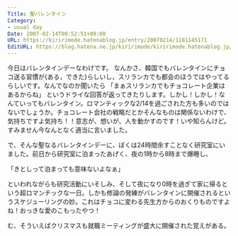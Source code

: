```yaml
---
Title: 聖バレンタイン
Category:
- usual day
Date: 2007-02-14T00:52:51+09:00
URL: https://kiririmode.hatenablog.jp/entry/20070214/1181145171
EditURL: https://blog.hatena.ne.jp/kiririmode/kiririmode.hatenablog.jp/atom/entry/8454420450078217607
---
```


今日はバレンタインデーなわけです。
なんかさ、韓国でもバレンタインにチョコ送る習慣が{ある，できた}らしいし，スリランカでも都会のほうではやってるらしいです。なんでなのか聞いたら
「まぁスリランカでもチョコレート企業はあるからね」
というドライな回答が返ってきたりします。しかし！しかし！なんていってもバレンタイン。ロマンティックな2/14を過ごされた方も多いのではないでしょうか。チョコレート会社の戦略だとかそんなものは関係ないわけで、気持ちですよ気持ち！！意志が、想いが、人を動かすのです！いや知らんけど。すみません今なんとなく適当に言いました。


で、そんな聖なるバレンタインデーに、ぼくは24時間余すことなく研究室にいました。前日から研究室に泊まったあげく、夜の1時から8時まで爆睡し、

「きとしって泊まっても意味ないよなぁ」

といわれながらも研究活動にいそしみ、そして夜になり0時を過ぎて家に帰るという超ロマンチックな一日。しかも修論の発練がバレンタインに開催されるというスケジューリングの妙。これはチョコに変わる先生方からのおくりものですよね！おっきな愛のこもったやつ！


む、そういえばクリスマスも就職ミーティングが盛大に開催された覚えがある。 
